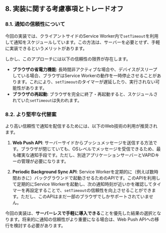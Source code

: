 

## 8. 実装に関する考慮事項とトレードオフ

### 8.1. 通知の信頼性について

今回の実装では、クライアントサイドのService Worker内で`setTimeout`を利用して通知をスケジュールしています。この方法は、サーバーを必要とせず、手軽に実装できるというメリットがあります。

しかし、このアプローチには以下の信頼性の限界が存在します。

- **ブラウザの省電力機能**: 長時間非アクティブな場合や、デバイスがスリープしている場合、ブラウザはService Workerの動作を一時停止させることがあります。これにより、`setTimeout`のタイマーが遅延したり、実行されない可能性があります。
- **ブラウザの再起動**: ブラウザを完全に終了・再起動すると、スケジュールされていた`setTimeout`は失われます。

### 8.2. より堅牢な代替案

より高い信頼性で通知を配信するためには、以下のWeb技術の利用が推奨されます。

1.  **Web Push API**: サーバーサイドからプッシュメッセージを送信する方法です。ブラウザが閉じていても、OSレベルでメッセージを受信できるため、最も確実な通知手段です。ただし、別途アプリケーションサーバーとVAPIDキーの管理が必要になります。

2.  **Periodic Background Sync API**: Service Workerを定期的に（例えば数時間おきに）バックグラウンドで起動させるためのAPIです。このAPIを利用して定期的にService Workerを起動し、次の通知時刻が近いかを確認してタイマーを再設定することで、`setTimeout`の信頼性を向上させることができます。ただし、このAPIはまだ一部のブラウザでしかサポートされていません。

今回の実装は、**サーバーレスで手軽に導入できる**ことを優先した結果の選択となります。将来的に通知の信頼性がより重要になる場合は、Web Push APIへの移行を検討する必要があります。
